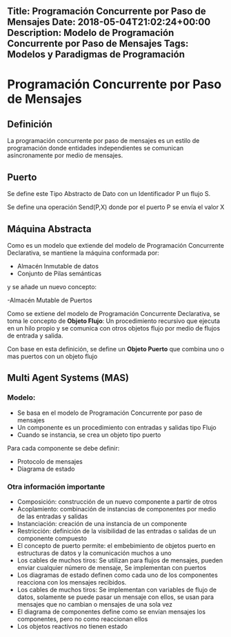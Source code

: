 Title: Programación Concurrente por Paso de Mensajes
Date: 2018-05-04T21:02:24+00:00
Description: Modelo de Programación Concurrente por Paso de Mensajes
Tags: Modelos y Paradigmas de Programación
---
# Programación Concurrente por Paso de Mensajes

## Definición

La programación concurrente por paso de mensajes es un estilo de programación donde entidades independientes se comunican asíncronamente por medio de mensajes.

## Puerto
Se define este Tipo Abstracto de Dato con un Identificador P un flujo S.

Se define una operación Send(P,X) donde por el puerto P se envía el valor X

## Máquina Abstracta

Como es un modelo que extiende del modelo de Programación Concurrente Declarativa, se mantiene la máquina conformada por:

- Almacén Inmutable de datos
- Conjunto de Pilas semánticas

y se añade un nuevo concepto:

-Almacén Mutable de Puertos

Como se extiene del modelo de Programación Concurrente Declarativa, se toma le concepto de **Objeto Flujo**: Un procedimiento recursivo que ejecuta en un hilo propio y se comunica con otros objetos flujo por medio de flujos de entrada y salida.

Con base en esta definición, se define un **Objeto Puerto** que combina uno o mas puertos con un objeto flujo

## Multi Agent Systems (MAS)

### Modelo:

- Se basa en el modelo de Programación Concurrente por paso de mensajes
- Un componente es un procedimiento con entradas y salidas tipo Flujo 
- Cuando se instancia, se crea un objeto tipo puerto

Para cada componente se debe definir:

- Protocolo de mensajes
- Diagrama de estado

### Otra información importante
- Composición: construcción de un nuevo componente a partir de otros
- Acoplamiento: combinación de instancias de componentes por medio de las entradas y salidas
- Instanciación: creación de una instancia de un componente
- Restricción: definición de la visibilidad de las entradas o salidas de un componente compuesto
- El concepto de puerto permite: el embebimiento de objetos puerto en estructuras de datos y la comunicación muchos a uno
- Los cables de muchos tiros: Se utilizan para flujos de mensajes, pueden enviar cualquier número de mensaje, Se implementan con puertos
- Los diagramas de estado definen como cada uno de  los componentes reacciona con los mensajes recibidos.
- Los cables de muchos tiros: Se implementan con variables de flujo de datos, solamente se puede pasar un mensaje con ellos, se usan para mensajes que no cambian o mensajes de una sola vez
- El diagrama de componentes define como se envían mensajes los componentes, pero no como reaccionan ellos
- Los objetos reactivos no tienen estado